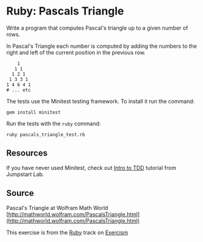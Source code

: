 # Ruby: Pascals Triangle

Write a program that computes Pascal's triangle up to a given number of rows.

In Pascal's Triangle each number is computed by adding the numbers to
the right and left of the current position in the previous row.

```plain
    1
   1 1
  1 2 1
 1 3 3 1
1 4 6 4 1
# ... etc
```

The tests use the Minitest testing framework. To install it run the command:

    gem install minitest

Run the tests with the `ruby` command:

    ruby pascals_triangle_test.rb

## Resources

If you have never used Minitest, check out [Intro to TDD][tdd] tutorial from Jumpstart Lab.

[tdd]: http://tutorials.jumpstartlab.com/topics/testing/intro-to-tdd.html

## Source

Pascal's Triangle at Wolfram Math World [http://mathworld.wolfram.com/PascalsTriangle.html](http://mathworld.wolfram.com/PascalsTriangle.html)

This exercise is from the [Ruby][ruby] track on [Exercism][exercism]

[exercism]: http://exercism.io
[ruby]: http://exercism.io/languages/ruby



